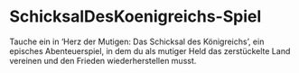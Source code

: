 # SchicksalDesKoenigreichs-Spiel
Tauche ein in ‘Herz der Mutigen: Das Schicksal des Königreichs’, ein episches Abenteuerspiel, in dem du als mutiger Held das zerstückelte Land vereinen und den Frieden wiederherstellen musst. 

